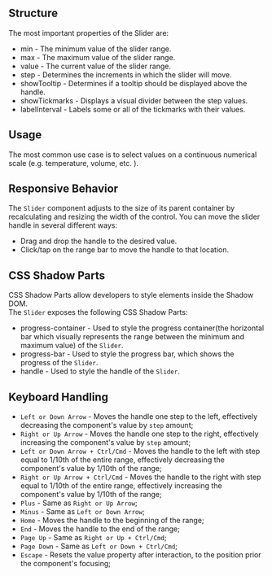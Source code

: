## Structure

The most important properties of the Slider are:

- min - The minimum value of the slider range.
- max - The maximum value of the slider range.
- value - The current value of the slider range.
- step - Determines the increments in which the slider will move.
- showTooltip - Determines if a tooltip should be displayed above the handle.
- showTickmarks - Displays a visual divider between the step values.
- labelInterval - Labels some or all of the tickmarks with their values.

## Usage

The most common use case is to select values on a continuous numerical scale (e.g. temperature, volume, etc. ).

## Responsive Behavior

The `Slider` component adjusts to the size of its parent container by recalculating and resizing the width of the control. You can move the slider handle in several different ways:

- Drag and drop the handle to the desired value.
- Click/tap on the range bar to move the handle to that location.

## CSS Shadow Parts

<ui5-link target="_blank" href="https://developer.mozilla.org/en-US/docs/Web/CSS/::part">CSS Shadow Parts</ui5-link> allow developers to style elements inside the Shadow DOM.  
The `Slider` exposes the following CSS Shadow Parts:

- progress-container - Used to style the progress container(the horizontal bar which visually represents the range between the minimum and maximum value) of the `Slider`.
- progress-bar - Used to style the progress bar, which shows the progress of the `Slider`.
- handle - Used to style the handle of the `Slider`.

## Keyboard Handling

- `Left or Down Arrow` - Moves the handle one step to the left, effectively decreasing the component's value by `step` amount;
- `Right or Up Arrow` - Moves the handle one step to the right, effectively increasing the component's value by `step` amount;
- `Left or Down Arrow + Ctrl/Cmd` - Moves the handle to the left with step equal to 1/10th of the entire range, effectively decreasing the component's value by 1/10th of the range;
- `Right or Up Arrow + Ctrl/Cmd` - Moves the handle to the right with step equal to 1/10th of the entire range, effectively increasing the component's value by 1/10th of the range;
- `Plus` - Same as `Right or Up Arrow`;
- `Minus` - Same as `Left or Down Arrow`;
- `Home` - Moves the handle to the beginning of the range;
- `End` - Moves the handle to the end of the range;
- `Page Up` - Same as `Right or Up + Ctrl/Cmd`;
- `Page Down` - Same as `Left or Down + Ctrl/Cmd`;
- `Escape` - Resets the value property after interaction, to the position prior the component's focusing;
